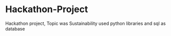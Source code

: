 # Hackathon-Project
Hackathon  project, Topic was Sustainability used python libraries and sql as database
